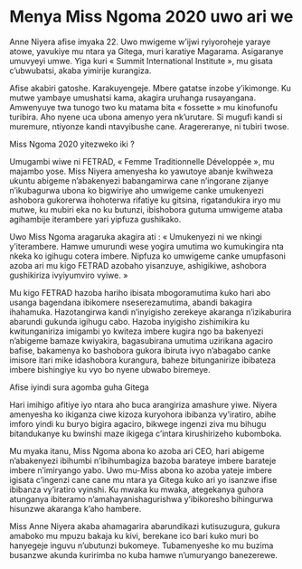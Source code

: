 # Menya Miss Ngoma 2020 uwo ari we

Anne Niyera afise imyaka 22. Uwo mwigeme w’ijwi ryiyoroheje yaraye atowe, yavukiye mu ntara ya Gitega, muri karatiye Magarama. Asigaranye umuvyeyi umwe. Yiga kuri « Summit International Institute », mu gisata c’ubwubatsi, akaba yimirije kurangiza.

Afise akabiri gatoshe. Karakuyengeje. Mbere gatatse inzobe y’ikimonge. Ku mutwe yambaye umushatsi kama, akagira uruhanga rusayangana. Amwenyuye twa tunogo two ku matama bita « fossette » mu kinofunofu turibira. Aho nyene uca ubona amenyo yera nk’urutare. Si mugufi kandi si muremure, ntiyonze kandi ntavyibushe cane. Aragereranye, ni tubiri twose.

Miss Ngoma 2020 yitezweko iki ?

Umugambi wiwe ni FETRAD, «  Femme Traditionnelle Développée », mu majambo yose. Miss Niyera amenyesha ko yawutoye abanje kwihweza ukuntu abigeme n’abakenyezi babangamirwa cane n’ingorane zijanye n’ikubagurwa ubona ko bigwiriye aho umwigeme canke umukenyezi ashobora gukorerwa ihohoterwa rifatiye ku gitsina, rigatandukira iryo mu mutwe, ku mubiri eka no ku butunzi, ibishobora gutuma umwigeme ataba agihambije iterambere yari yipfuza gushikako.

Uwo Miss Ngoma aragaruka akagira ati : « Umukenyezi ni we nkingi y’iterambere. Hamwe umurundi wese yogira umutima wo kumukingira nta nkeka ko igihugu cotera imbere. Nipfuza ko umwigeme canke umupfasoni azoba ari mu kigo FETRAD azobaho yisanzuye, ashigikiwe, ashobora gushikiriza ivyiyumviro vyiwe. »

Mu kigo FETRAD hazoba hariho ibisata mbogoramutima kuko hari abo usanga bagendana ibikomere nseserezamutima, abandi bakagira ihahamuka. Hazotangirwa kandi n’inyigisho zerekeye akaranga n’izikaburira abarundi gukunda igihugu cabo. Hazoba inyigisho zishimikira ku kwitunganiriza imigambi yo kwiteza imbere kugira ngo ba bakenyezi n’abigeme bamaze kwiyakira, bagasubirana umutima uzirikana agaciro bafise, bakamenya ko bashobora gukora ibiruta ivyo n’abagabo canke imisore itari mike idashobora kurangura, baheze bitunganirize ibibateza imbere bishingiye ku vyo bo nyene ubwabo biremeye.

Afise iyindi sura agomba guha Gitega

Hari imihigo afitiye iyo ntara aho buca arangiriza amashure yiwe. Niyera amenyesha ko ikiganza ciwe kizoza kuryohora ibibanza vy’iratiro, abihe imforo yindi ku buryo bigira agaciro, bikwege ingenzi ziva mu bihugu bitandukanye ku bwinshi maze ikigega c’intara kirushirizeho kubomboka.

Mu myaka itanu, Miss Ngoma abona ko azoba ari CEO, hari abigeme n’abakenyezi ibihumbi n’ibihumbagiza bazoba barateye imbere barateje imbere n’imiryango yabo. Uwo mu-Miss abona ko azoba yateje imbere igisata c’ingenzi cane cane mu ntara ya Gitega kuko ari yo isanzwe ifise ibibanza vy’iratiro vyinshi. Ku mwaka ku mwaka, ategekanya guhora atunganya ibiteramo n’amahayanishagurishwa y’ibikoresho bihingurwa hisunzwe akaranga k’aho hambere.

Miss Anne Niyera akaba ahamagarira abarundikazi kutisuzugura, gukura amaboko mu mpuzu bakaja ku kivi, berekane ico bari kuko muri bo hanyegeje inguvu n’ubutunzi bukomeye. Tubamenyeshe ko mu buzima busanzwe akunda kuririmba no kuba hamwe n’umuryango banezerewe.